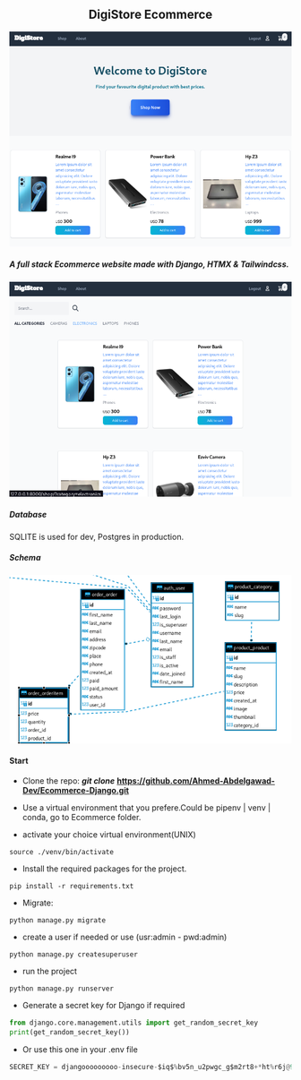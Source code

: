 <h2 align="center">DigiStore Ecommerce</h2>
<p align="center">
<img src="Ecommerce/media/scrshots/1.png" />
</p>

<h5>A full stack Ecommerce website made with Django, HTMX & Tailwindcss.</h5>

<p align="center">
<img src="Ecommerce/media/scrshots/2.png" />
</p>


##### Database

SQLITE is used for dev, Postgres in production.

##### Schema

<img src="Ecommerce/media/scrshots/DigiStore_Schema.png" />

#### Start

* Clone the repo:  ***git clone*** **<https://github.com/Ahmed-Abdelgawad-Dev/Ecommerce-Django.git>**

* Use a virtual environment that you prefere.Could be pipenv | venv | conda, go to Ecommerce folder.

* activate your choice virtual environment(UNIX)

```shell
source ./venv/bin/activate
```

* Install the required packages for the project.

```shell
pip install -r requirements.txt
```

* Migrate:

```shell
python manage.py migrate
```

* create a user if needed or use (usr:admin - pwd:admin)

```shell
python manage.py createsuperuser
```

* run the project

```shell
python manage.py runserver
```

* Generate a secret key for Django if required

```python
from django.core.management.utils import get_random_secret_key
print(get_random_secret_key())
```

* Or use this one in your .env file

```python
SECRET_KEY = djangooooooooo-insecure-$iq$%bv5n_u2pwgc_g$m2rt8+*ht%r6j@9+89g_f0w%y6fyi%^
```
